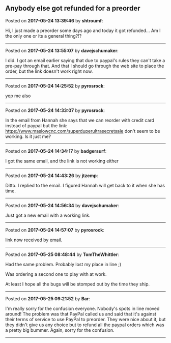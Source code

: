 ## Anybody else got refunded for a preorder
Posted on **2017-05-24 13:39:46** by **shtroumf**:

Hi, I just made a preorder some days ago and today it got refunded... Am I the only one or its a general thing?!?

---

Posted on **2017-05-24 13:55:07** by **davejschumaker**:

I did. I got an email earlier saying that due to paypal's rules they can't take a pre-pay through that. And that I should go through the web site to place the order, but the link doesn't work right now.

---

Posted on **2017-05-24 14:25:52** by **pyrosrock**:

yep me also

---

Posted on **2017-05-24 14:33:07** by **pyrosrock**:

In the email from Hannah she says that we can reorder with credit card instead of paypal but the link: https://www.maslowcnc.com/superduperultrasecretsale don't seem to be working. Is it just me?

---

Posted on **2017-05-24 14:34:17** by **badgersurf**:

I got the same email, and the link is not working either

---

Posted on **2017-05-24 14:43:26** by **jtzemp**:

Ditto. I replied to the email. I figured Hannah will get back to it when she has time.

---

Posted on **2017-05-24 14:56:34** by **davejschumaker**:

Just got a new email with a working link.

---

Posted on **2017-05-24 14:57:07** by **pyrosrock**:

link now received by email.

---

Posted on **2017-05-25 08:48:44** by **TomTheWhittler**:

Had the same problem. Probably lost my place in line ;)

Was ordering a second one to play with at work.

At least I hope all the bugs will be stomped out by the time they ship.

---

Posted on **2017-05-25 09:21:52** by **Bar**:

I'm really sorry for the confusion everyone. Nobody's spots in line moved around! The problem was that PayPal called us and said that it's against their terms of service to use PayPal to preorder. They were nice about it, but they didn't give us any choice but to refund all the paypal orders which was a pretty big bummer. Again, sorry for the confusion.

---

